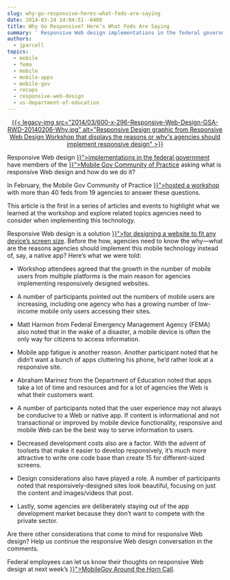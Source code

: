 ```yaml
---
slug: why-go-responsive-heres-what-feds-are-saying
date: 2014-03-24 14:04:51 -0400
title: Why Go Responsive? Here’s What Feds Are Saying
summary: ' Responsive Web design implementations in the federal government have members of the Mobile Gov Community of Practice asking what is responsive Web design and how do we do it? In February, the'
authors:
  - jparcell
topics:
  - mobile
  - fema
  - mobile
  - mobile-apps
  - mobile-gov
  - recaps
  - responsive-web-design
  - us-department-of-education
---
```


<p dir="ltr" style="text-align: center">
  <a href="https://s3.amazonaws.com/digitalgov/_legacy-img/2014/03/GSA-RWD-20140206-Why.jpg">{{< legacy-img src="2014/03/600-x-296-Responsive-Web-Design-GSA-RWD-20140206-Why.jpg" alt="Responsive Design graphic from Responsive Web Design Workshop that displays the reasons or why's agencies should implement responsive design" >}}</a>
</p>

<p dir="ltr">
  Responsive Web design <a title="Responsive Web Design" href="{{< ref "/topics/responsive-web-design" >}}">implementations in the federal government</a> have members of the <a title="Mobile" href="{{< ref "mobilegov.md" >}}">Mobile Gov Community of Practice</a> asking what is responsive Web design and how do we do it?
</p>

<p dir="ltr">
  In February, the Mobile Gov Community of Practice <a title="Responsive Web Design Workshop: Why, How and What’s Next?" href="{{< ref "2014-01-30-responsive-web-design-workshop-why-how-and-whats-next.md" >}}">hosted a workshop</a> with more than 40 feds from 19 agencies to answer these questions.
</p>

<p dir="ltr">
  This article is the first in a series of articles and events to highlight what we learned at the workshop and explore related topics agencies need to consider when implementing this technology.
</p>

<p dir="ltr">
  Responsive Web design is a solution <a title="Responsive Design Overview, Resources and Tools" href="{{< ref "2013-06-11-responsive-design.md" >}}">for designing a website to fit any device&#8217;s screen size</a>. Before the how, agencies need to know the why—what are the reasons agencies should implement this mobile technology instead of, say, a native app? Here’s what we were told:
</p>

  * <p dir="ltr">
      Workshop attendees agreed that the growth in the number of mobile users from multiple platforms is the main reason for agencies implementing responsively designed websites.
    </p>

  * <p dir="ltr">
      A number of participants pointed out the numbers of mobile users are increasing, including one agency who has a growing number of low-income mobile only users accessing their sites.
    </p>

  * <p dir="ltr">
      Matt Harmon from Federal Emergency Management Agency (FEMA) also noted that in the wake of a disaster, a mobile device is often the only way for citizens to access information.
    </p>

  * <p dir="ltr">
      Mobile app fatigue is another reason. Another participant noted that he didn&#8217;t want a bunch of apps cluttering his phone, he&#8217;d rather look at a responsive site.
    </p>

  * <p dir="ltr">
      Abraham Marinez from the Department of Education noted that apps take a lot of time and resources and for a lot of agencies the Web is what their customers want.
    </p>

  * <p dir="ltr">
      A number of participants noted that the user experience may not always be conducive to a Web or native app. If content is informational and not transactional or improved by mobile device functionality, responsive and mobile Web can be the best way to serve information to users.
    </p>

  * <p dir="ltr">
      Decreased development costs also are a factor. With the advent of toolsets that make it easier to develop responsively, it&#8217;s much more attractive to write one code base than create 15 for different-sized screens.
    </p>

  * <p dir="ltr">
      Design considerations also have played a role. A number of participants noted that responsively-designed sites look beautiful, focusing on just the content and images/videos that post.
    </p>

  * <p dir="ltr">
      Lastly, some agencies are deliberately staying out of the app development market because they don&#8217;t want to compete with the private sector.
    </p>

<p dir="ltr">
  Are there other considerations that come to mind for responsive Web design? Help us continue the responsive Web design conversation in the comments.
</p>

<p dir="ltr">
  Federal employees can let us know their thoughts on responsive Web design at next week’s <a href="{{< tmp "events/april-mobile-around-the-horn-call.md" >}}">MobileGov Around the Horn Call</a>.
</p>
